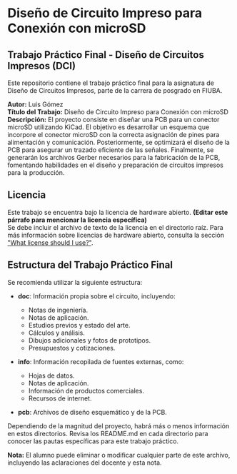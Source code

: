 
# Diseño de Circuito Impreso para Conexión con microSD

## Trabajo Práctico Final - Diseño de Circuitos Impresos (DCI)

Este repositorio contiene el trabajo práctico final para la asignatura de Diseño de Circuitos Impresos, parte de la carrera de posgrado en FIUBA.

**Autor:** Luis Gómez  
**Título del Trabajo:** Diseño de Circuito Impreso para Conexión con microSD  
**Descripción:** El proyecto consiste en diseñar una PCB para un conector microSD utilizando KiCad. El objetivo es desarrollar un esquema que incorpore el conector microSD con la correcta asignación de pines para alimentación y comunicación. Posteriormente, se optimizará el diseño de la PCB para asegurar un trazado eficiente de las señales. Finalmente, se generarán los archivos Gerber necesarios para la fabricación de la PCB, fomentando habilidades en el diseño y preparación de circuitos impresos para la producción.

## Licencia

Este trabajo se encuentra bajo la licencia de hardware abierto. **(Editar este párrafo para mencionar la licencia específica)**  
Se debe incluir el archivo de texto de la licencia en el directorio raíz. Para más información sobre licencias de hardware abierto, consulta la sección ["What license should I use?"](https://www.oshwa.org/faq/).

## Estructura del Trabajo Práctico Final

Se recomienda utilizar la siguiente estructura:

* **doc**: Información propia sobre el circuito, incluyendo:
  * Notas de ingeniería.
  * Notas de aplicación.
  * Estudios previos y estado del arte.
  * Cálculos y análisis.
  * Dibujos adicionales y fotos de prototipos.
  * Presupuestos y cotizaciones.

* **info**: Información recopilada de fuentes externas, como:
  * Hojas de datos.
  * Notas de aplicación.
  * Información de productos comerciales.
  * Recursos de internet.

* **pcb**: Archivos de diseño esquemático y de la PCB.

Dependiendo de la magnitud del proyecto, habrá más o menos información en estos directorios. Revisa los README.md en cada directorio para conocer las pautas específicas para este trabajo práctico.

**Nota:** El alumno puede eliminar o modificar cualquier parte de este archivo, incluyendo las aclaraciones del docente y esta nota.
